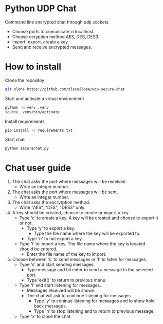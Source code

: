# Python UDP Chat

Command line encrypted chat through udp sockets.

- Choose ports to comunicate in localhost.
- Choose ecryption method AES, DES, DES3.
- Import, export, create a key.
- Send and receive encrypted messages.

# How to install

Clone the repositoy

```bash
git clone https://github.com/tlacuilose/udp-secure-chat
```

Start and activate a virtual environment

```bash
python -m venv .venv
source .venv/bin/activate
```

Install requirements

```bash
pip install -r requirements.txt
```

Start chat

```bash
python securechat.py
```

# Chat user guide

1. The chat asks the port where messages will be received.
    - Write an integer number.
2. The chat asks the port where messages will be sent.
    - Write an integer number.
3. The chat asks the encrytption method.
    - Write "AES", "DES", "DES3" only.
4. A key should be created, choose to create or import a key.
    - Type 'c' to create a key. A key will be created and choose to export it or not.
        - Type 'y' to export a key.
            - Type the file name where the key will be exported to.
        - Type 'n' to not export a key.
    - Type 'i' to import a key. The file name where the key is located should be entered.
        - Enter the file name of the key to import.
5. Choose between 's' to send messages or 'l' to listen for messages.
    - Type 's' and start sending messages.
        - Type message and hit enter to send a message to the selected port.
        - Type 'exit()' to return to previous menu.
    - Type 'l' and start listening for messages.
        - Messages received will be shown.
        - The chat will ask to continue listening for messages.
            - Type 'y' to coninue listening for messages and to show hold back messages.
            - Type 'n' to stop listening and to return to previous message.
    - Type 'x' to close the chat.
